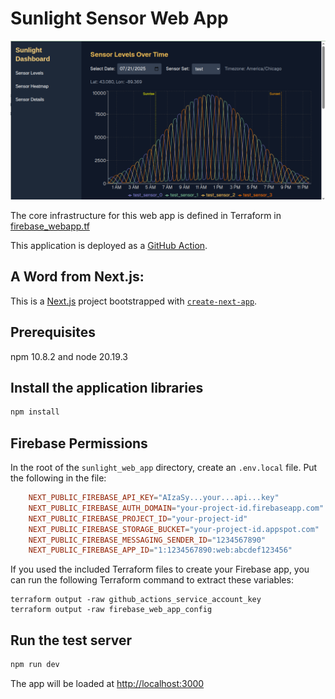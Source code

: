 # Sunlight Sensor Web App

![screenshot_sensor_levels_screen.png](/doc_images/screenshot_sensor_levels_screen.png)

The core infrastructure for this web app is defined in Terraform in [firebase_webapp.tf](/terraform/firebase_webapp.tf)

This application is deployed as a [GitHub Action](/.github/workflows/deploy_webapp.yml).

## A Word from Next.js:

This is a [Next.js](https://nextjs.org) project bootstrapped with [`create-next-app`](https://nextjs.org/docs/app/api-reference/cli/create-next-app).

## Prerequisites 

npm 10.8.2 and node 20.19.3

## Install the application libraries

```bash
npm install
```

## Firebase Permissions

In the root of the `sunlight_web_app` directory, create an `.env.local` file.  Put the following in the file:

```toml
    NEXT_PUBLIC_FIREBASE_API_KEY="AIzaSy...your...api...key"
    NEXT_PUBLIC_FIREBASE_AUTH_DOMAIN="your-project-id.firebaseapp.com"
    NEXT_PUBLIC_FIREBASE_PROJECT_ID="your-project-id"
    NEXT_PUBLIC_FIREBASE_STORAGE_BUCKET="your-project-id.appspot.com"
    NEXT_PUBLIC_FIREBASE_MESSAGING_SENDER_ID="1234567890"
    NEXT_PUBLIC_FIREBASE_APP_ID="1:1234567890:web:abcdef123456"
```

If you used the included Terraform files to create your Firebase app, you can run the following Terraform command to extract these variables:

```shell
terraform output -raw github_actions_service_account_key
terraform output -raw firebase_web_app_config
```


## Run the test server

```bash
npm run dev
```

The app will be loaded at [http://localhost:3000](http://localhost:3000) 
